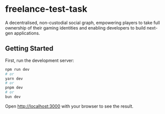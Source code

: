# freelance-test-task

A decentralised, non-custodial social graph, empowering players to take full ownership of their gaming identities and enabling developers to build next-gen applications.

## Getting Started

First, run the development server:

```bash
npm run dev
# or
yarn dev
# or
pnpm dev
# or
bun dev
```

Open [http://localhost:3000](http://localhost:3000) with your browser to see the result.
